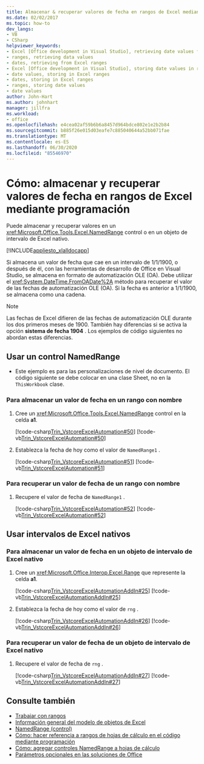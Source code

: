 ```yaml
---
title: Almacenar & recuperar valores de fecha en rangos de Excel mediante programación
ms.date: 02/02/2017
ms.topic: how-to
dev_langs:
- VB
- CSharp
helpviewer_keywords:
- Excel [Office development in Visual Studio], retrieving date values from ranges
- ranges, retrieving data values
- dates, retrieving from Excel ranges
- Excel [Office development in Visual Studio], storing date values in ranges
- date values, storing in Excel ranges
- dates, storing in Excel ranges
- ranges, storing date values
- date values
author: John-Hart
ms.author: johnhart
manager: jillfra
ms.workload:
- office
ms.openlocfilehash: e4cea02af59b6b6a8457d964bdce802e1e2b2b84
ms.sourcegitcommit: b885f26e015d03eafe7c885040644a52bb071fae
ms.translationtype: MT
ms.contentlocale: es-ES
ms.lasthandoff: 06/30/2020
ms.locfileid: "85546970"
---
```

# <a name="how-to-programmatically-store-and-retrieve-date-values-in-excel-ranges"></a>Cómo: almacenar y recuperar valores de fecha en rangos de Excel mediante programación
  Puede almacenar y recuperar valores en un <xref:Microsoft.Office.Tools.Excel.NamedRange> control o en un objeto de intervalo de Excel nativo.

 [!INCLUDE[appliesto_xlalldocapp](../vsto/includes/appliesto-xlalldocapp-md.md)]

 Si almacena un valor de fecha que cae en un intervalo de 1/1/1900, o después de él, con las herramientas de desarrollo de Office en Visual Studio, se almacena en formato de automatización OLE (OA). Debe utilizar el <xref:System.DateTime.FromOADate%2A> método para recuperar el valor de las fechas de automatización OLE (OA). Si la fecha es anterior a 1/1/1900, se almacena como una cadena.

> [!NOTE]
> Las fechas de Excel difieren de las fechas de automatización OLE durante los dos primeros meses de 1900. También hay diferencias si se activa la opción **sistema de fecha 1904** . Los ejemplos de código siguientes no abordan estas diferencias.

## <a name="use-a-namedrange-control"></a>Usar un control NamedRange

- Este ejemplo es para las personalizaciones de nivel de documento. El código siguiente se debe colocar en una clase Sheet, no en la `ThisWorkbook` clase.

### <a name="to-store-a-date-value-in-a-named-range"></a>Para almacenar un valor de fecha en un rango con nombre

1. Cree un <xref:Microsoft.Office.Tools.Excel.NamedRange> control en la celda **a1**.

     [!code-csharp[Trin_VstcoreExcelAutomation#50](../vsto/codesnippet/CSharp/Trin_VstcoreExcelAutomationCS/Sheet1.cs#50)]
     [!code-vb[Trin_VstcoreExcelAutomation#50](../vsto/codesnippet/VisualBasic/Trin_VstcoreExcelAutomation/Sheet1.vb#50)]

2. Establezca la fecha de hoy como el valor de `NamedRange1` .

     [!code-csharp[Trin_VstcoreExcelAutomation#51](../vsto/codesnippet/CSharp/Trin_VstcoreExcelAutomationCS/Sheet1.cs#51)]
     [!code-vb[Trin_VstcoreExcelAutomation#51](../vsto/codesnippet/VisualBasic/Trin_VstcoreExcelAutomation/Sheet1.vb#51)]

### <a name="to-retrieve-a-date-value-from-a-named-range"></a>Para recuperar un valor de fecha de un rango con nombre

1. Recupere el valor de fecha de `NamedRange1` .

     [!code-csharp[Trin_VstcoreExcelAutomation#52](../vsto/codesnippet/CSharp/Trin_VstcoreExcelAutomationCS/Sheet1.cs#52)]
     [!code-vb[Trin_VstcoreExcelAutomation#52](../vsto/codesnippet/VisualBasic/Trin_VstcoreExcelAutomation/Sheet1.vb#52)]

## <a name="use-native-excel-ranges"></a>Usar intervalos de Excel nativos

### <a name="to-store-a-date-value-in-a-native-excel-range-object"></a>Para almacenar un valor de fecha en un objeto de intervalo de Excel nativo

1. Cree un <xref:Microsoft.Office.Interop.Excel.Range> que represente la celda **a1**.

     [!code-csharp[Trin_VstcoreExcelAutomationAddIn#25](../vsto/codesnippet/CSharp/trin_vstcoreexcelautomationaddin/ThisAddIn.cs#25)]
     [!code-vb[Trin_VstcoreExcelAutomationAddIn#25](../vsto/codesnippet/VisualBasic/trin_vstcoreexcelautomationaddin/ThisAddIn.vb#25)]

2. Establezca la fecha de hoy como el valor de `rng` .

     [!code-csharp[Trin_VstcoreExcelAutomationAddIn#26](../vsto/codesnippet/CSharp/trin_vstcoreexcelautomationaddin/ThisAddIn.cs#26)]
     [!code-vb[Trin_VstcoreExcelAutomationAddIn#26](../vsto/codesnippet/VisualBasic/trin_vstcoreexcelautomationaddin/ThisAddIn.vb#26)]

### <a name="to-retrieve-a-date-value-from-a-native-excel-range-object"></a>Para recuperar un valor de fecha de un objeto de intervalo de Excel nativo

1. Recupere el valor de fecha de `rng` .

     [!code-csharp[Trin_VstcoreExcelAutomationAddIn#27](../vsto/codesnippet/CSharp/trin_vstcoreexcelautomationaddin/ThisAddIn.cs#27)]
     [!code-vb[Trin_VstcoreExcelAutomationAddIn#27](../vsto/codesnippet/VisualBasic/trin_vstcoreexcelautomationaddin/ThisAddIn.vb#27)]

## <a name="see-also"></a>Consulte también
- [Trabajar con rangos](../vsto/working-with-ranges.md)
- [Información general del modelo de objetos de Excel](../vsto/excel-object-model-overview.md)
- [NamedRange (control)](../vsto/namedrange-control.md)
- [Cómo: hacer referencia a rangos de hojas de cálculo en el código mediante programación](../vsto/how-to-programmatically-refer-to-worksheet-ranges-in-code.md)
- [Cómo: agregar controles NamedRange a hojas de cálculo](../vsto/how-to-add-namedrange-controls-to-worksheets.md)
- [Parámetros opcionales en las soluciones de Office](../vsto/optional-parameters-in-office-solutions.md)
